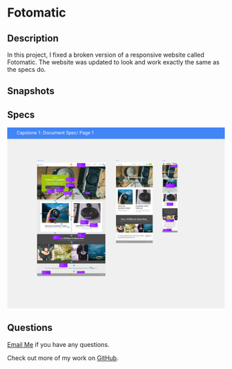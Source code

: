 # Fotomatic

## Description 
In this project, I fixed a broken version of a responsive website called Fotomatic. 
The website was updated to look and work exactly the same as the specs do.

## Snapshots

## Specs 
![screenshot](./fotomatic_spec_landing.webp)

## Questions 
[Email Me](Chloe.a.harris17@gmail.com) if you have any questions.

Check out more of my work on [GitHub](https://github.com/chloeharris1).

